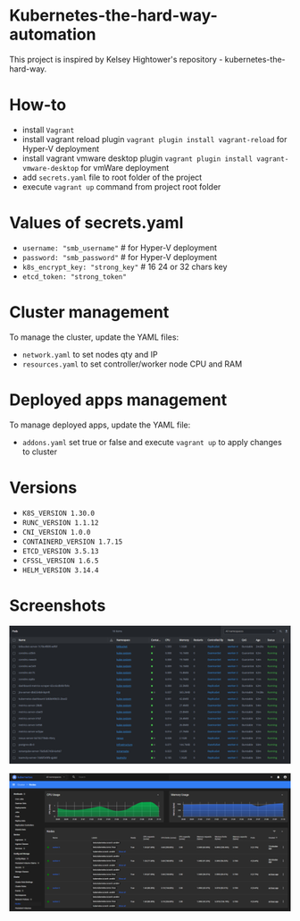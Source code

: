 # Kubernetes-the-hard-way-automation

This project is inspired by Kelsey Hightower's repository - kubernetes-the-hard-way.

# How-to

* install `Vagrant`
* install vagrant reload plugin `vagrant plugin install vagrant-reload` for Hyper-V deployment
* install vagrant vmware desktop plugin `vagrant plugin install vagrant-vmware-desktop` for vmWare deployment
* add `secrets.yaml` file to root folder of the project
* execute `vagrant up` command from project root folder

# Values of secrets.yaml

* `username: "smb_username"`        # for Hyper-V deployment
* `password: "smb_password"`        # for Hyper-V deployment
* `k8s_encrypt_key: "strong_key"`   # 16 24 or 32 chars key
* `etcd_token: "strong_token"`

# Cluster management

To manage the cluster, update the YAML files:

* `network.yaml` to set nodes qty and IP
* `resources.yaml` to set controller/worker node CPU and RAM

# Deployed apps management

To manage deployed apps, update the YAML file:

* `addons.yaml` set true or false and execute `vagrant up` to apply changes to cluster

# Versions

* `K8S_VERSION 1.30.0`
* `RUNC_VERSION 1.1.12`
* `CNI_VERSION 1.0.0`
* `CONTAINERD_VERSION 1.7.15`
* `ETCD_VERSION 3.5.13`
* `CFSSL_VERSION 1.6.5`
* `HELM_VERSION 3.14.4`

# Screenshots

![all-pods-from-lens](./docs/screenshots/all-pods-from-lens.png)

![all-nodes-from-kubernetes-dashboard](./docs/screenshots/all-nodes-from-kubernetes-dashboard.png)  
